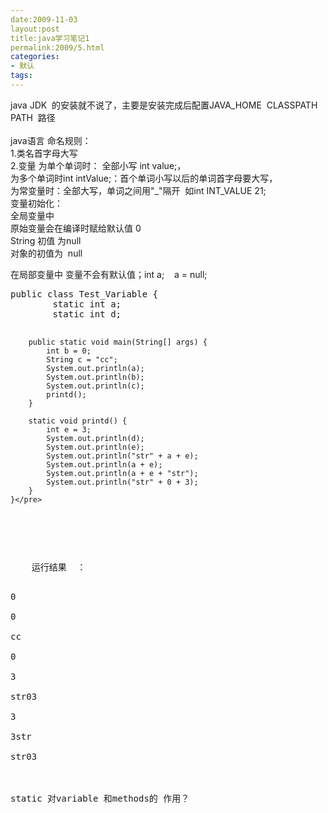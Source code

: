 ```yaml
---
date:2009-11-03
layout:post
title:java学习笔记1
permalink:2009/5.html
categories:
- 默认
tags:
---
```



java JDK&nbsp; 的安装就不说了，主要是安装完成后配置JAVA_HOME&nbsp; CLASSPATH&nbsp; PATH&nbsp; 路径 <br />
<br />
java语言 命名规则： <br />
1.类名首字母大写 <br />
2.变量 为单个单词时： 全部小写 int value;， <br />
为多个单词时int intValue;：首个单词小写以后的单词首字母要大写， <br />
为常变量时：全部大写，单词之间用"_"隔开&nbsp; 如int INT_VALUE 21; <br />
变量初始化： <br />
全局变量中 <br />
原始变量会在编译时赋给默认值 0 <br />
String 初值 为null <br />
对象的初值为&nbsp; null <br />
<p>
	在局部变量中 变量不会有默认值；int a;&nbsp;&nbsp;&nbsp; a = null;
</p>
<p>
<pre class="prettyprint lang-java linenums">public class Test_Variable {
		static int a;
		static int d;

		public static void main(String[] args) {
			int b = 0;
			String c = "cc";
			System.out.println(a);
			System.out.println(b);
			System.out.println(c);
			printd();
		}

		static void printd() {
			int e = 3;
			System.out.println(d);
			System.out.println(e);
			System.out.println("str" + a + e);
			System.out.println(a + e);
			System.out.println(a + e + "str");
			System.out.println("str" + 0 + 3);
		}
	}</pre>
</p>
<p>
	运行结果&nbsp; ：
</p>
0 <br />
0 <br />
cc <br />
0 <br />
3 <br />
str03 <br />
3 <br />
3str <br />
str03 <br />
<br />
static 对variable 和methods的 作用？